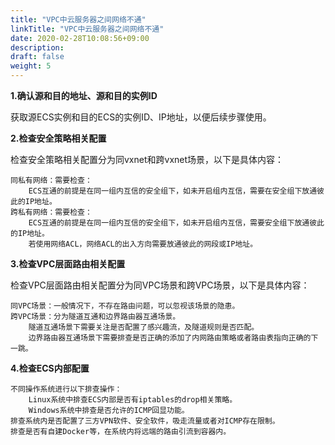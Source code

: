 ```yaml
---
title: "VPC中云服务器之间网络不通"
linkTitle: "VPC中云服务器之间网络不通"
date: 2020-02-28T10:08:56+09:00
description:
draft: false
weight: 5
---
```




**1.确认源和目的地址、源和目的实例ID**

获取源ECS实例和目的ECS的实例ID、IP地址，以便后续步骤使用。


**2.检查安全策略相关配置**

检查安全策略相关配置分为同vxnet和跨vxnet场景，以下是具体内容：

    同私有网络：需要检查：
        ECS互通的前提是在同一组内互信的安全组下，如未开启组内互信，需要在安全组下放通彼此的IP地址。
    跨私有网络：需要检查：
        ECS互通的前提是在同一组内互信的安全组下，如未开启组内互信，需要安全组下放通彼此的IP地址。
        若使用网络ACL，网络ACL的出入方向需要放通彼此的网段或IP地址。


**3.检查VPC层面路由相关配置**

检查VPC层面路由相关配置分为同VPC场景和跨VPC场景，以下是具体内容：

    同VPC场景：一般情况下，不存在路由问题，可以忽视该场景的隐患。
    跨VPC场景：分为隧道互通和边界路由器互通场景。
        隧道互通场景下需要关注是否配置了感兴趣流，及隧道规则是否匹配。
        边界路由器互通场景下需要排查是否正确的添加了内网路由策略或者路由表指向正确的下一跳。

**4.检查ECS内部配置**

    不同操作系统进行以下排查操作：
        Linux系统中排查ECS内部是否有iptables的drop相关策略。
        Windows系统中排查是否允许的ICMP回显功能。
    排查系统内是否配置了三方VPN软件、安全软件，吸走流量或者对ICMP存在限制。
    排查是否有自建Docker等，在系统内将远端的路由引流到容器内。



    

